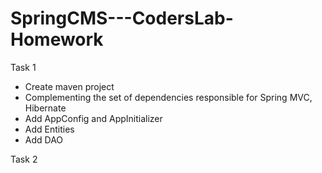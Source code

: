 # SpringCMS---CodersLab-Homework

Task 1
- Create maven project 
- Complementing the set of dependencies responsible for Spring MVC, Hibernate
- Add AppConfig and AppInitializer
- Add Entities
- Add DAO

Task 2
